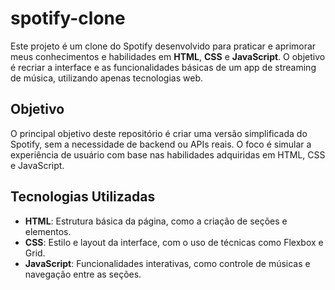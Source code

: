 # spotify-clone
Este projeto é um clone do Spotify desenvolvido para praticar e aprimorar meus conhecimentos e habilidades em **HTML**, **CSS** e **JavaScript**.
O objetivo é recriar a interface e as funcionalidades básicas de um app de streaming de música, utilizando apenas tecnologias web.

## Objetivo
O principal objetivo deste repositório é criar uma versão simplificada do Spotify, sem a necessidade de backend ou APIs reais.
O foco é simular a experiência de usuário com base nas habilidades adquiridas em HTML, CSS e JavaScript.

## Tecnologias Utilizadas
- **HTML**: Estrutura básica da página, como a criação de seções e elementos.
- **CSS**: Estilo e layout da interface, com o uso de técnicas como Flexbox e Grid.
- **JavaScript**: Funcionalidades interativas, como controle de músicas e navegação entre as seções.
